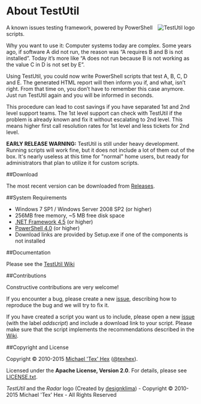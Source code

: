 About TestUtil
========

<img src="https://github.com/texhex/testutil/raw/master/images/testutil_small.png" alt="TestUtil logo" title="TestUtil" align="right" style="max-width:100%;" />
 
A known issues testing framework, powered by PowerShell scripts.

Why you want to use it: Computer systems today are complex. Some years ago, if software A did not run, the reason was “A requires B and B is not installed”. Today it’s more like “A does not run because B is not working as the value C in D is not set by E”. 

Using TestUtil, you could now write PowerShell scripts that test A, B, C, D and E. The generated HTML report will then inform you if, and what, isn’t right. From that time on, you don’t have to remember this case anymore. Just run TestUtil again and you will be informed in seconds.

This procedure can lead to cost savings if you have separated 1st and 2nd level support teams. The 1st level support can check with TestUtil if the problem is already known and fix it without escalating to 2nd level. This means higher first call resolution rates for 1st level and less tickets for 2nd level. 

**EARLY RELEASE WARNING:** TestUtil is still under heavy development. Running scripts will work fine, but it does not include a lot of them out of the box. It's nearly useless at this time for "normal" home users, but ready for administrators that plan to utilize it for custom scripts. 


##<a name="download">Download</a>

The most recent version can be downloaded from [Releases][_download].


##<a name="sysrequirements">System Requirements</a>

<!-- These links are also used in /src/setup/_TestUtil.iss -->

* Windows 7 SP1 / Windows Server 2008 SP2 (or higher)
* 256MB free memory, ~5 MB free disk space
* [.NET Framework 4.5][_netframework] (or higher)
* [PowerShell 4.0][_wmf] (or higher)
* Download links are provided by Setup.exe if one of the components is not installed


##<a name="docs">Documentation</a>

Please see the [TestUtil Wiki][_wiki]

##<a name="contribute">Contributions</a>

<!-- https://help.github.com/articles/using-pull-requests/ -->

Constructive contributions are very welcome! 

If you encounter a bug, please create a new [issue][_issuenew], describing how to reproduce the bug and we will try to fix it. 

If you have created a script you want us to include, please open a new [issue][_issuenew] (with the label _addscript_) and include a download link to your script. Please make sure that the script implements the recommendations described in the [Wiki][_wiki_newscript].


##<a name="copyright">Copyright and License</a>

Copyright © 2010-2015 [Michael 'Tex' Hex][_texhexhomepage] ([@texhex][_texhexgithub]).

Licensed under the **Apache License, Version 2.0**. For details, please see [LICENSE.txt][_license].

*TestUtil* and the *Radar* logo (Created by [designklima](http://designklima.com/)) - Copyright © 2010-2015 Michael 'Tex' Hex - All Rights Reserved 




[_logo]:images/testutil_small.png
[_license]:licenses/LICENSE.txt
[_wiki]:https://github.com/texhex/testutil/wiki
[_download]:https://github.com/texhex/testutil/releases
[_netframework]:http://www.microsoft.com/en-us/download/details.aspx?id=40773
[_wmf]:http://www.microsoft.com/en-us/download/details.aspx?id=40855
[_issuenew]:https://github.com/texhex/testutil/issues/new
[_wiki_newscript]:https://github.com/texhex/testutil/wiki/_fwLinkScript
[_texhexgithub]:https://github.com/texhex/
[_texhexhomepage]:http://www.texhex.info/
